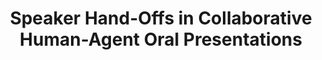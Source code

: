 ---
name: "Speaker Hand Offs In Collaborative Human-Agent"
title: "Speaker Hand-Offs in Collaborative Human-Agent Oral Presentations"
journal: "journal name" 
project: null
event: "International Conference on Intelligent Virtual Agents (IVA)"
authors:
- name: "Murali, p."
- name: "Ring, L."
- name: "Trinh, H."
- name: "Asadi, R."
- name: "Bickmore, T."
year: 2018
resources: null
external_url: null
draft: false 
headless: true
---